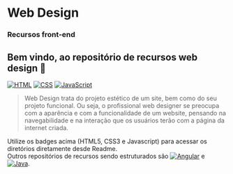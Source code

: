 # Web Design
### Recursos front-end  
Bem vindo, ao repositório de recursos web design 👋  
---  
[![HTML](https://img.shields.io/badge/HTML5-E34F26?style=for-the-badge&logo=html5&logoColor=white)](https://github.com/dagbertoRigue/web-design/tree/main/01-html5)
[![CSS](https://img.shields.io/badge/CSS3-1572B6?style=for-the-badge&logo=css3&logoColor=white)](https://github.com/dagbertoRigue/web-design/tree/main/02-css3)
[![JavaScript](https://img.shields.io/badge/JAVASCRIPT-%23FFac45.svg?&style=for-the-badge&logo=javascript&logoColor=white&color=yellow)](https://github.com/dagbertoRigue/web-design/tree/main/03-javascript) 

> Web Design trata do projeto estético de um site, bem como do seu projeto funcional. Ou seja, o profissional web designer se preocupa com a aparência e com a funcionalidade de um website, pensando na navegabilidade e na interação que os usuários terão com a página da internet criada.  

Utilize os badges acima (HTML5, CSS3 e Javascript) para acessar os diretórios diretamente desde Readme.  
Outros repositórios de recursos sendo estruturados são [![Angular](https://img.shields.io/badge/Angular-DD0031?style=for-the-badge&logo=angular&logoColor=white)](https://github.com/dagbertoRigue/angular) e [![Java](https://img.shields.io/badge/Java-%23FFac45.svg?&style=for-the-badge&logo=java&logoColor=white&color=yellow)](https://github.com/dagbertoRigue/java).


